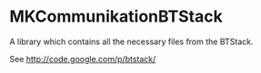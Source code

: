 MKCommunikationBTStack
======================

A library which contains all the necessary files from the BTStack.

See http://code.google.com/p/btstack/